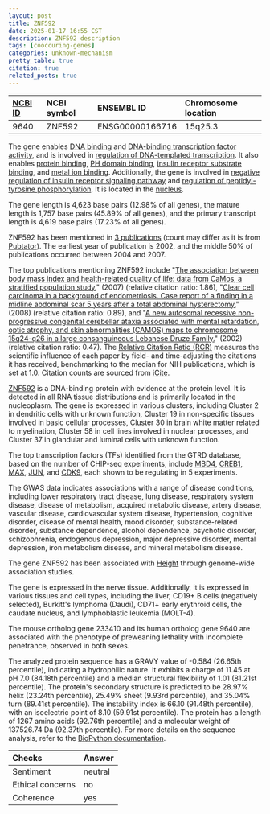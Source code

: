 ```yaml
---
layout: post
title: ZNF592
date: 2025-01-17 16:55 CST
description: ZNF592 description
tags: [cooccuring-genes]
categories: unknown-mechanism
pretty_table: true
citation: true
related_posts: true
---
```




| [NCBI ID](https://www.ncbi.nlm.nih.gov/gene/9640) | NCBI symbol | ENSEMBL ID | Chromosome location |
| :-------- | :------- | :-------- | :------- |
| 9640  | ZNF592 | ENSG00000166716 | 15q25.3 |



The gene enables [DNA binding](https://amigo.geneontology.org/amigo/term/GO:0003677) and [DNA-binding transcription factor activity](https://amigo.geneontology.org/amigo/term/GO:0003700), and is involved in [regulation of DNA-templated transcription](https://amigo.geneontology.org/amigo/term/GO:0006355). It also enables [protein binding](https://amigo.geneontology.org/amigo/term/GO:0005515), [PH domain binding](https://amigo.geneontology.org/amigo/term/GO:0042731), [insulin receptor substrate binding](https://amigo.geneontology.org/amigo/term/GO:0043560), and [metal ion binding](https://amigo.geneontology.org/amigo/term/GO:0046872). Additionally, the gene is involved in [negative regulation of insulin receptor signaling pathway](https://amigo.geneontology.org/amigo/term/GO:0046627) and [regulation of peptidyl-tyrosine phosphorylation](https://amigo.geneontology.org/amigo/term/GO:0050730). It is located in the [nucleus](https://amigo.geneontology.org/amigo/term/GO:0005634).


The gene length is 4,623 base pairs (12.98% of all genes), the mature length is 1,757 base pairs (45.89% of all genes), and the primary transcript length is 4,619 base pairs (17.23% of all genes).


ZNF592 has been mentioned in [3 publications](https://pubmed.ncbi.nlm.nih.gov/?term=%22ZNF592%22) (count may differ as it is from [Pubtator](https://academic.oup.com/nar/article/47/W1/W587/5494727)). The earliest year of publication is 2002, and the middle 50% of publications occurred between 2004 and 2007.


The top publications mentioning ZNF592 include "[The association between body mass index and health-related quality of life: data from CaMos, a stratified population study.](https://pubmed.ncbi.nlm.nih.gov/17957495)" (2007) (relative citation ratio: 1.86), "[Clear cell carcinoma in a background of endometriosis. Case report of a finding in a midline abdominal scar 5 years after a total abdominal hysterectomy.](https://pubmed.ncbi.nlm.nih.gov/18702369)" (2008) (relative citation ratio: 0.89), and "[A new autosomal recessive non-progressive congenital cerebellar ataxia associated with mental retardation, optic atrophy, and skin abnormalities (CAMOS) maps to chromosome 15q24-q26 in a large consanguineous Lebanese Druze Family.](https://pubmed.ncbi.nlm.nih.gov/12030328)" (2002) (relative citation ratio: 0.47). The [Relative Citation Ratio (RCR)](https://journals.plos.org/plosbiology/article?id=10.1371/journal.pbio.1002541) measures the scientific influence of each paper by field- and time-adjusting the citations it has received, benchmarking to the median for NIH publications, which is set at 1.0. Citation counts are sourced from [iCite](https://icite.od.nih.gov).


[ZNF592](https://www.proteinatlas.org/ENSG00000166716-ZNF592) is a DNA-binding protein with evidence at the protein level. It is detected in all RNA tissue distributions and is primarily located in the nucleoplasm. The gene is expressed in various clusters, including Cluster 2 in dendritic cells with unknown function, Cluster 19 in non-specific tissues involved in basic cellular processes, Cluster 30 in brain white matter related to myelination, Cluster 58 in cell lines involved in nuclear processes, and Cluster 37 in glandular and luminal cells with unknown function.


The top transcription factors (TFs) identified from the GTRD database, based on the number of CHIP-seq experiments, include [MBD4](https://www.ncbi.nlm.nih.gov/gene/8930), [CREB1](https://www.ncbi.nlm.nih.gov/gene/1385), [MAX](https://www.ncbi.nlm.nih.gov/gene/4149), [JUN](https://www.ncbi.nlm.nih.gov/gene/3725), and [CDK9](https://www.ncbi.nlm.nih.gov/gene/1025), each shown to be regulating in 5 experiments.



The GWAS data indicates associations with a range of disease conditions, including lower respiratory tract disease, lung disease, respiratory system disease, disease of metabolism, acquired metabolic disease, artery disease, vascular disease, cardiovascular system disease, hypertension, cognitive disorder, disease of mental health, mood disorder, substance-related disorder, substance dependence, alcohol dependence, psychotic disorder, schizophrenia, endogenous depression, major depressive disorder, mental depression, iron metabolism disease, and mineral metabolism disease.


The gene ZNF592 has been associated with [Height](https://pubmed.ncbi.nlm.nih.gov/36224396) through genome-wide association studies.


The gene is expressed in the nerve tissue. Additionally, it is expressed in various tissues and cell types, including the liver, CD19+ B cells (negatively selected), Burkitt's lymphoma (Daudi), CD71+ early erythroid cells, the caudate nucleus, and lymphoblastic leukemia (MOLT-4).



The mouse ortholog gene 233410 and its human ortholog gene 9640 are associated with the phenotype of preweaning lethality with incomplete penetrance, observed in both sexes.


The analyzed protein sequence has a GRAVY value of -0.584 (26.65th percentile), indicating a hydrophilic nature. It exhibits a charge of 11.45 at pH 7.0 (84.18th percentile) and a median structural flexibility of 1.01 (81.21st percentile). The protein's secondary structure is predicted to be 28.97% helix (23.24th percentile), 25.49% sheet (9.93rd percentile), and 35.04% turn (89.41st percentile). The instability index is 66.10 (91.48th percentile), with an isoelectric point of 8.10 (59.91st percentile). The protein has a length of 1267 amino acids (92.76th percentile) and a molecular weight of 137526.74 Da (92.37th percentile). For more details on the sequence analysis, refer to the [BioPython documentation](https://biopython.org/docs/1.75/api/Bio.SeqUtils.ProtParam.html).





| Checks    | Answer |
| :-------- | :------- |
| Sentiment  | neutral   |
| Ethical concerns | no     |
| Coherence    | yes    |